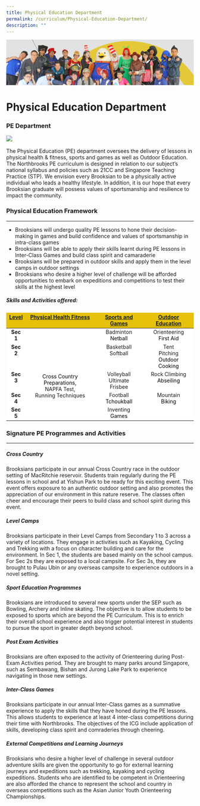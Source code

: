```yaml
---
title: Physical Education Department
permalink: /curriculum/Physical-Education-Department/
description: ""
---
```

![](/images/curriculum.jpg)

Physical Education Department
=============================

###  PE Department


![](/images/PE.gif)


The Physical Education (PE) department oversees the delivery of lessons in physical health &amp; fitness, sports and games as well as Outdoor Education. The Northbrooks PE curriculum is designed in relation to our subject’s national syllabus and policies such as 21CC and Singapore Teaching Practice (STP). We envision every Brooksian to be a physically active individual who leads a healthy lifestyle. In addition, it is our hope that every Brooksian graduate will possess values of sportsmanship and resilience to impact the community.

### Physical Education Framework
----------------------------
*   Brooksians will undergo quality PE lessons to hone their decision-making in games and build confidence and values of sportsmanship in intra-class games
*   Brooksians will be able to apply their skills learnt during PE lessons in Inter-Class Games and build class spirit and camaraderie&nbsp;
*   Brooksians will be prepared in outdoor skills and apply them in the level camps in outdoor settings
*   Brooksians who desire a higher level of challenge will be afforded opportunities to embark on expeditions and competitions to test their skills at the highest level

##### Skills and Activities offered:

<style type="text/css">
.tg  {border-collapse:collapse;border-spacing:0;}
  overflow:hidden;padding:10px 5px;word-break:normal;}
.tg th{border-color:black;border-style:solid;border-width:1px;font-family:Arial, sans-serif;font-size:14px;
  font-weight:normal;overflow:hidden;padding:10px 5px;word-break:normal;}
.tg .tg-ce7c{background-color:#FFF;border-color:#ffffff;font-weight:bold;text-align:center;vertical-align:top}
.tg .tg-56z5{background-color:#E6C20C;border-color:#ffffff;color:#141D1C;font-weight:bold;text-align:center;
  text-decoration:underline;vertical-align:top}
.tg .tg-jrax{background-color:#FFF;border-color:#ffffff;text-align:center;vertical-align:top}
</style>
<table class="tg">
<thead>
  <tr>
    <th class="tg-56z5">Level</th>
    <th class="tg-56z5">Physical Health Fitness</th>
    <th class="tg-56z5">Sports and Games</th>
    <th class="tg-56z5">Outdoor Education</th>
  </tr>
</thead>
<tbody>
  <tr>
    <td class="tg-ce7c">Sec 1</td>
    <td rowspan="5" class="tg-jrax"><br><br><br><br><br><br><br><span style="font-weight:400;color:#000">Cross Country Preparations,</span><br>NAPFA Test,<br>Running Techniques</td>
    <td class="tg-jrax">Badminton<br><span style="font-weight:400;color:#000">Netball</span></td>
    <td class="tg-jrax">Orienteering<br><span style="font-weight:400;color:#000">First Aid</span></td>
  </tr>
  <tr>
    <td class="tg-ce7c">Sec 2</td>
    <td class="tg-jrax">Basketball<br>Softball</td>
    <td class="tg-jrax">Tent<br>Pitching<br><span style="font-weight:400;color:#000">Outdoor</span><br><span style="font-weight:400;color:#000">Cooking</span></td>
  </tr>
  <tr>
    <td class="tg-ce7c">Sec 3</td>
    <td class="tg-jrax">Volleyball<br> Ultimate<br>Frisbee</td>
    <td class="tg-jrax">Rock Climbing <br><span style="font-weight:400;color:#000">Abseiling</span></td>
  </tr>
  <tr>
    <td class="tg-ce7c">Sec 4</td>
    <td class="tg-jrax">Football <br><span style="font-weight:400;color:#000">Tchoukball</span></td>
    <td rowspan="2" class="tg-jrax">Mountain<br><span style="font-weight:400;color:#000">Biking</span></td>
  </tr>
  <tr>
    <td class="tg-ce7c">Sec 5</td>
    <td class="tg-jrax">Inventing <br><span style="font-weight:400;color:#000">Games</span></td>
  </tr>
</tbody>
</table>



### Signature PE Programmes and Activities
--------------------------------------

  

##### Cross Country

Brooksians participate in our annual Cross Country race in the outdoor setting of MacRitchie reservoir. Students train regularly during the PE lessons in school and at Yishun Park to be ready for this exciting event. This event offers exposure to an authentic outdoor setting and also promotes the appreciation of our environment in this nature reserve. The classes often cheer and encourage their peers to build class and school spirit during this event.&nbsp;

  

##### Level Camps

Brooksians participate in their Level Camps from Secondary 1 to 3 across a variety of locations. They engage in activities such as Kayaking, Cycling and Trekking with a focus on character building and care for the environment. In Sec 1, the students are based mainly on the school campus. For Sec 2s they are exposed to a local campsite. For Sec 3s, they are brought to Pulau Ubin or any overseas campsite to experience outdoors in a novel setting.

  

##### Sport Education Programmes

Brooksians are introduced to several new sports under the SEP such as Bowling, Archery and Inline skating. The objective is to allow students to be exposed to sports which are beyond the PE Curriculum. This is to enrich their overall school experience and also trigger potential interest in students to pursue the sport in greater depth beyond school.

  

##### Post Exam Activities

Brooksians are often exposed to the activity of Orienteering during Post-Exam Activities period. They are brought to many parks around Singapore, such as Sembawang, Bishan and Jurong Lake Park to experience navigating in those new settings.&nbsp;

  

##### Inter-Class Games

Brooksians participate in our annual Inter-Class games as a summative experience to apply the skills that they have honed during the PE lessons. This allows students to experience at least 4 inter-class competitions during their time with Northbrooks. The objectives of the ICG include application of skills, developing class spirit and comraderies through cheering.

  

##### External Competitions and Learning Journeys

Brooksians who desire a higher level of challenge in several outdoor adventure skills are given the opportunity to go for external learning journeys and expeditions such as trekking, kayaking and cycling expeditions. Students who are identified to be competent in Orienteering are also afforded the chance to represent the school and country in overseas competitions such as the Asian Junior Youth Orienteering Championships.